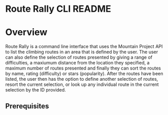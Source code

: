 # Route Rally CLI README

# Overview

Route Rally is a command line interface that uses the Mountain Project API to list the 
climbing routes in an area that is defined by the user. The user can also define the selection of routes presented by giving a range of difficulties, a maxiumum distance from the location they specified, a maximum number of routes presented and finally they can sort the routes by name, rating (difficulty) or stars (popularity). After the routes have been listed, the user then has the option to define another selection of routes, resort the current selection, or look up any individual route in the current selection by the ID provided. 

## Prerequisites

